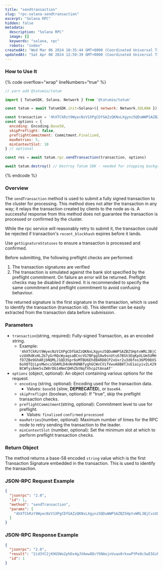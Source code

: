 ```yaml
---
title: "sendtransaction"
slug: "rpc-solana-sendtransaction"
excerpt: "Solana RPC"
hidden: false
metadata: 
  description: "Solana RPC"
  image: []
  keywords: "solana, rpc"
  robots: "index"
createdAt: "Wed Mar 06 2024 10:35:44 GMT+0000 (Coordinated Universal Time)"
updatedAt: "Sat Apr 06 2024 12:59:39 GMT+0000 (Coordinated Universal Time)"
---
```




### How to Use It

{% code overflow="wrap" lineNumbers="true" %}

```javascript
// yarn add @tatumio/tatum

import { TatumSDK, Solana, Network } from '@tatumio/tatum'

const tatum = await TatumSDK.init<Solana>({ network: Network.SOLANA })

const transaction = '4hXTCkRzt9WyecNzV1XPgCDfGAZzQKNxLXgynz5QDuWWPSAZBZSHptvWRL3BjCvzUXRdKvHL2b7yGrRQcWyaqsaBCncVG7BFggS8w9snUts67BSh3EqKpXLUm5UMHfD7ZBe9GhARjbNQMLJ1QD3Spr6oMTBU6EhdB4RD8CP2xUxr2u3d6fos36PD98XS6oX8TQjLpsMwncs5DAMiD4nNnR8NBfyghGCWvCVifVwvA8B8TJxE1aiyiv2L429BCWfyzAme5sZW8rDb14NeCQHhZbtNqfXhcp2tAnaAT'
const options = {
  encoding: Encoding.Base58,
  skipPreflight: false,
  preflightCommitment: Commitment.Finalized,
  maxRetries: 5,
  minContextSlot: 10
} // optional

const res = await tatum.rpc.sendTransaction(transaction, options)

await tatum.destroy() // Destroy Tatum SDK - needed for stopping background jobs
```

{% endcode %}

### Overview

The `sendTransaction` method is used to submit a fully signed transaction to the cluster for processing. This method does not alter the transaction in any way; it relays the transaction created by clients to the node as-is. A successful response from this method does not guarantee the transaction is processed or confirmed by the cluster. 

While the rpc service will reasonably retry to submit it, the transaction could be rejected if transaction's `recent_blockhash` expires before it lands.

Use `getSignatureStatuses` to ensure a transaction is processed and confirmed.

Before submitting, the following preflight checks are performed:

1. The transaction signatures are verified
2. The transaction is simulated against the bank slot specified by the preflight commitment. On failure an error will be returned. Preflight checks may be disabled if desired. It is recommended to specify the same commitment and preflight commitment to avoid confusing behaviour.

The returned signature is the first signature in the transaction, which is used to identify the transaction (transaction id). This identifier can be easily extracted from the transaction data before submission.

### Parameters

- `transaction`(string, required): Fully-signed Transaction, as an encoded string.
  - Example: `'4hXTCkRzt9WyecNzV1XPgCDfGAZzQKNxLXgynz5QDuWWPSAZBZSHptvWRL3BjCvzUXRdKvHL2b7yGrRQcWyaqsaBCncVG7BFggS8w9snUts67BSh3EqKpXLUm5UMHfD7ZBe9GhARjbNQMLJ1QD3Spr6oMTBU6EhdB4RD8CP2xUxr2u3d6fos36PD98XS6oX8TQjLpsMwncs5DAMiD4nNnR8NBfyghGCWvCVifVwvA8B8TJxE1aiyiv2L429BCWfyzAme5sZW8rDb14NeCQHhZbtNqfXhcp2tAnaAT'`
- `options` (object, optional): An object containing various options for the request.
  - `encoding` (string, optional): Encoding used for the transaction data. 
    - Values: `base58` (_slow_, **DEPRECATED**), or `base64`.
  - `skipPreflight` (boolean, optional): If "true", skip the preflight transaction checks.
  - `preflightCommitment`(string, optional): Commitment level to use for preflight. 
    - Values: `finalised` `confirmed` `processed`
  - `maxRetries`(number, optional): Maximum number of times for the RPC node to retry sending the transaction to the leader.
  - `minContextSlot` (number, optional): Set the minimum slot at which to perform preflight transaction checks.

### Return Object

The method returns a base-58 encoded `string` value which is the first Transaction Signature embedded in the transaction. This is used to identify the transaction.

### JSON-RPC Request Example

```json
{
  "jsonrpc": "2.0",
  "id": 1,
  "method": "sendTransaction",
  "params": [
    "4hXTCkRzt9WyecNzV1XPgCDfGAZzQKNxLXgynz5QDuWWPSAZBZSHptvWRL3BjCvzUXRdKvHL2b7yGrRQcWyaqsaBCncVG7BFggS8w9snUts67BSh3EqKpXLUm5UMHfD7ZBe9GhARjbNQMLJ1QD3Spr6oMTBU6EhdB4RD8CP2xUxr2u3d6fos36PD98XS6oX8TQjLpsMwncs5DAMiD4nNnR8NBfyghGCWvCVifVwvA8B8TJxE1aiyiv2L429BCWfyzAme5sZW8rDb14NeCQHhZbtNqfXhcp2tAnaAT"
  ]
}
```

### JSON-RPC Response Example

```json
{
  "jsonrpc": "2.0",
  "result": "2id3YC2jK9G5Wo2phDx4gJVAew8DcY5NAojnVuao8rkxwPYPe8cSwE5GzhEgJA2y8fVjDEo6iR6ykBvDxrTQrtpb",
  "id": 1
}
```
